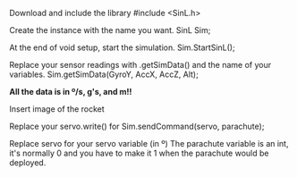 Download and include the library
#include <SinL.h>

Create the instance with the name you want.
SinL Sim; 

At the end of void setup, start the simulation.
Sim.StartSinL();

Replace your sensor readings with .getSimData() and the name of your variables. 
Sim.getSimData(GyroY, AccX, AccZ, Alt);

**All the data is in º/s, g's, and m!!**

Insert image of the rocket


Replace your servo.write() for 
Sim.sendCommand(servo, parachute);

Replace servo for your servo variable (in º)
The parachute variable is an int, it's normally 0 and you have to make it 1 when the parachute would be deployed.

